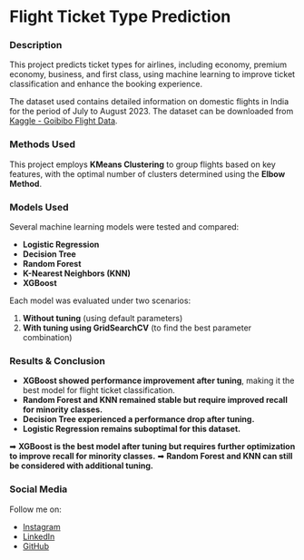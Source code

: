 # Flight Ticket Type Prediction

### Description
This project predicts ticket types for airlines, including economy, premium economy, business, and first class, using machine learning to improve ticket classification and enhance the booking experience.

The dataset used contains detailed information on domestic flights in India for the period of July to August 2023. The dataset can be downloaded from [Kaggle - Goibibo Flight Data](https://www.kaggle.com/datasets/iamavyukt/goibibo-flight-data).

### Methods Used
This project employs **KMeans Clustering** to group flights based on key features, with the optimal number of clusters determined using the **Elbow Method**.

### Models Used
Several machine learning models were tested and compared:
- **Logistic Regression**
- **Decision Tree**
- **Random Forest**
- **K-Nearest Neighbors (KNN)**
- **XGBoost**

Each model was evaluated under two scenarios:
1. **Without tuning** (using default parameters)
2. **With tuning using GridSearchCV** (to find the best parameter combination)

### Results & Conclusion
- **XGBoost showed performance improvement after tuning**, making it the best model for flight ticket classification.
- **Random Forest and KNN remained stable but require improved recall for minority classes.**
- **Decision Tree experienced a performance drop after tuning.**
- **Logistic Regression remains suboptimal for this dataset.**

➡ **XGBoost is the best model after tuning but requires further optimization to improve recall for minority classes.**
➡ **Random Forest and KNN can still be considered with additional tuning.**

### Social Media
Follow me on:
- [Instagram](https://www.instagram.com/nafishusen24/)
- [LinkedIn](https://www.linkedin.com/in/nafishusen24/)
- [GitHub](https://github.com/nafishr24/)

